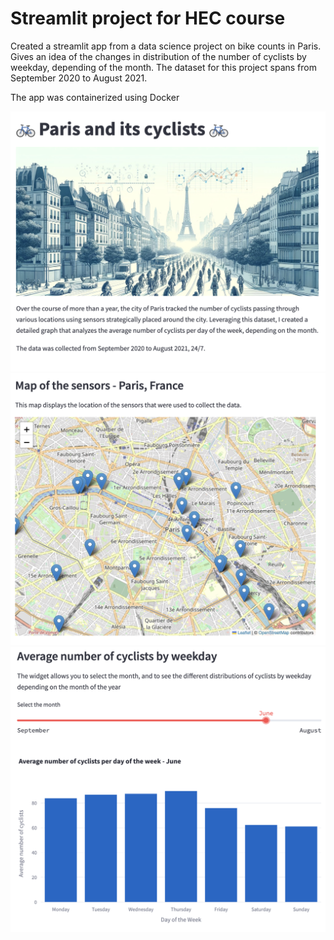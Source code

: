 # Streamlit project for HEC course
Created a streamlit app from a data science project on bike counts in Paris.
Gives an idea of the changes in distribution of the number of cyclists by weekday, depending of the month.
The dataset for this project spans from September 2020 to August 2021.

The app was containerized using Docker

![Alt text](first_part.png)
![Alt text](second_part.png)
![Alt text](third_part.png)
